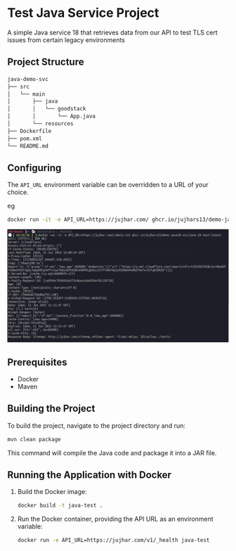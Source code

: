 # Test Java Service Project

A simple Java service 18 that retrieves data from our API to test TLS cert issues from certain legacy environments

## Project Structure

```bash
java-demo-svc
├── src
│   └── main
│       ├── java
│       │   └── goodstack
│       │       └── App.java
│       └── resources
├── Dockerfile
├── pom.xml
└── README.md
```

## Configuring

The `API_URL` environment variable can be overridden to a URL of your choice.

eg

```bash
docker run -it -e API_URL=https://jujhar.com/ ghcr.io/jujhars13/demo-java18-svc/demo-java18-svc:latest
```

![alt text](image.png)

## Prerequisites

- Docker
- Maven

## Building the Project

To build the project, navigate to the project directory and run:

```bash
mvn clean package
```

This command will compile the Java code and package it into a JAR file.

## Running the Application with Docker

1. Build the Docker image:

   ```bash
   docker build -t java-test .
   ```

2. Run the Docker container, providing the API URL as an environment variable:

   ```bash
   docker run -e API_URL=https://jujhar.com/v1/_health java-test
   ```
